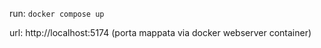 run: ```docker compose up```

url: http://localhost:5174  (porta mappata via docker webserver container)

